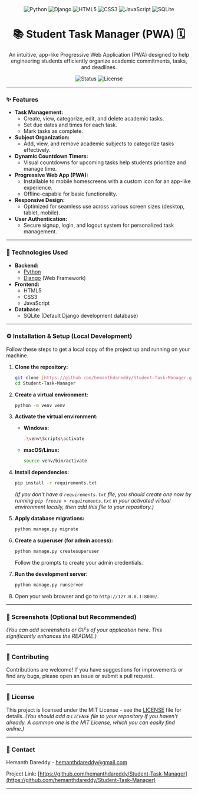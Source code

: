 <div align="center">
  <img src="https://img.shields.io/badge/Python-3776AB?style=for-the-badge&logo=python&logoColor=white" alt="Python">
  <img src="https://img.shields.io/badge/Django-092E20?style=for-the-badge&logo=django&logoColor=white" alt="Django">
  <img src="https://img.shields.io/badge/HTML5-E34F26?style=for-the-badge&logo=html5&logoColor=white" alt="HTML5">
  <img src="https://img.shields.io/badge/CSS3-1572B6?style=for-the-badge&logo=css3&logoColor=white" alt="CSS3">
  <img src="https://img.shields.io/badge/JavaScript-F7DF1E?style=for-the-badge&logo=javascript&logoColor=black" alt="JavaScript">
  <img src="https://img.shields.io/badge/SQLite-07405E?style=for-the-badge&logo=sqlite&logoColor=white" alt="SQLite">
</div>

<h1 align="center">📚 Student Task Manager (PWA) 🗓️</h1>

<p align="center">
  An intuitive, app-like Progressive Web Application (PWA) designed to help engineering students efficiently organize academic commitments, tasks, and deadlines.
</p>

<p align="center">
  <img src="https://img.shields.io/badge/Status-Complete-brightgreen" alt="Status">
  <img src="https://img.shields.io/badge/License-MIT-blue" alt="License">
</p>

---

### ✨ Features

* **Task Management:**
    * Create, view, categorize, edit, and delete academic tasks.
    * Set due dates and times for each task.
    * Mark tasks as complete.
* **Subject Organization:**
    * Add, view, and remove academic subjects to categorize tasks effectively.
* **Dynamic Countdown Timers:**
    * Visual countdowns for upcoming tasks help students prioritize and manage time.
* **Progressive Web App (PWA):**
    * Installable to mobile homescreens with a custom icon for an app-like experience.
    * Offline-capable for basic functionality.
* **Responsive Design:**
    * Optimized for seamless use across various screen sizes (desktop, tablet, mobile).
* **User Authentication:**
    * Secure signup, login, and logout system for personalized task management.

---

### 🚀 Technologies Used

* **Backend:**
    * [Python](https://www.python.org/)
    * [Django](https://www.djangoproject.com/) (Web Framework)
* **Frontend:**
    * HTML5
    * CSS3
    * JavaScript
* **Database:**
    * SQLite (Default Django development database)

---

### ⚙️ Installation & Setup (Local Development)

Follow these steps to get a local copy of the project up and running on your machine.

1.  **Clone the repository:**
    ```bash
    git clone [https://github.com/hemanthdareddy/Student-Task-Manager.git](https://github.com/hemanthdareddy/Student-Task-Manager.git)
    cd Student-Task-Manager
    ```
  
2.  **Create a virtual environment:**
    ```bash
    python -m venv venv
    ```

3.  **Activate the virtual environment:**
    * **Windows:**
        ```bash
        .\venv\Scripts\activate
        ```
    * **macOS/Linux:**
        ```bash
        source venv/bin/activate
        ```

4.  **Install dependencies:**
    ```bash
    pip install -r requirements.txt
    ```
    *(If you don't have a `requirements.txt` file, you should create one now by running `pip freeze > requirements.txt` in your activated virtual environment locally, then add this file to your repository.)*

5.  **Apply database migrations:**
    ```bash
    python manage.py migrate
    ```

6.  **Create a superuser (for admin access):**
    ```bash
    python manage.py createsuperuser
    ```
    Follow the prompts to create your admin credentials.

7.  **Run the development server:**
    ```bash
    python manage.py runserver
    ```

8.  Open your web browser and go to `http://127.0.0.1:8000/`.

---

### 📸 Screenshots (Optional but Recommended)

*(You can add screenshots or GIFs of your application here. This significantly enhances the README.)*

---

### 🤝 Contributing

Contributions are welcome! If you have suggestions for improvements or find any bugs, please open an issue or submit a pull request.

---

### 📄 License

This project is licensed under the MIT License - see the [LICENSE](LICENSE) file for details.
*(You should add a `LICENSE` file to your repository if you haven't already. A common one is the MIT License, which you can easily find online.)*

---

### 📧 Contact

Hemanth Dareddy - [hemanthdareddy@gmail.com](mailto:hemanthdareddy@gmail.com)

Project Link: [https://github.com/hemanthdareddy/Student-Task-Manager](https://github.com/hemanthdareddy/Student-Task-Manager)

---
